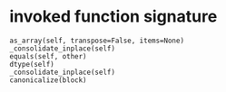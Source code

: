 # invoked function signature

```text
as_array(self, transpose=False, items=None)
_consolidate_inplace(self)
equals(self, other)
dtype(self)
_consolidate_inplace(self)
canonicalize(block)
```